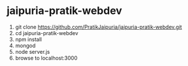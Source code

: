 # jaipuria-pratik-webdev

1. git clone https://github.com/PratikJaipuria/jaipuria-pratik-webdev.git
1. cd jaipuria-pratik-webdev
1. npm install
1. mongod
1. node server.js
1. browse to localhost:3000
